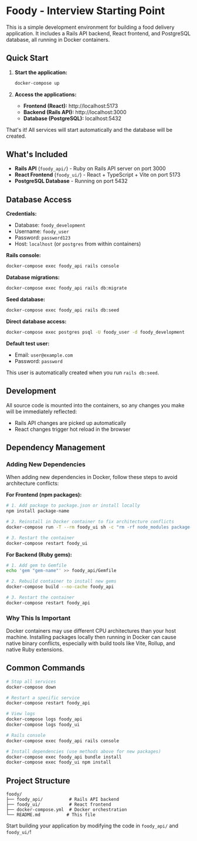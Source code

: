 # Foody - Interview Starting Point

This is a simple development environment for building a food delivery application. It includes a Rails API backend, React frontend, and PostgreSQL database, all running in Docker containers.

## Quick Start

1. **Start the application:**
   ```bash
   docker-compose up
   ```

2. **Access the applications:**
   - **Frontend (React):** http://localhost:5173
   - **Backend (Rails API):** http://localhost:3000
   - **Database (PostgreSQL):** localhost:5432

That's it! All services will start automatically and the database will be created.

## What's Included

- **Rails API** (`foody_api/`) - Ruby on Rails API server on port 3000
- **React Frontend** (`foody_ui/`) - React + TypeScript + Vite on port 5173  
- **PostgreSQL Database** - Running on port 5432

## Database Access

**Credentials:**
- Database: `foody_development`
- Username: `foody_user`
- Password: `password123`
- Host: `localhost` (or `postgres` from within containers)

**Rails console:**
```bash
docker-compose exec foody_api rails console
```

**Database migrations:**
```bash
docker-compose exec foody_api rails db:migrate
```

**Seed database:**
```bash
docker-compose exec foody_api rails db:seed
```

**Direct database access:**
```bash
docker-compose exec postgres psql -U foody_user -d foody_development
```

**Default test user:**
- Email: `user@example.com`
- Password: `password`

This user is automatically created when you run `rails db:seed`.

## Development

All source code is mounted into the containers, so any changes you make will be immediately reflected:

- Rails API changes are picked up automatically
- React changes trigger hot reload in the browser

## Dependency Management

### Adding New Dependencies

When adding new dependencies in Docker, follow these steps to avoid architecture conflicts:

**For Frontend (npm packages):**
```bash
# 1. Add package to package.json or install locally
npm install package-name

# 2. Reinstall in Docker container to fix architecture conflicts
docker-compose run -T --rm foody_ui sh -c "rm -rf node_modules package-lock.json && npm install"

# 3. Restart the container
docker-compose restart foody_ui
```

**For Backend (Ruby gems):**
```bash
# 1. Add gem to Gemfile
echo 'gem "gem-name"' >> foody_api/Gemfile

# 2. Rebuild container to install new gems
docker-compose build --no-cache foody_api

# 3. Restart the container
docker-compose restart foody_api
```

### Why This Is Important

Docker containers may use different CPU architectures than your host machine. Installing packages locally then running in Docker can cause native binary conflicts, especially with build tools like Vite, Rollup, and native Ruby extensions.

## Common Commands

```bash
# Stop all services
docker-compose down

# Restart a specific service
docker-compose restart foody_api

# View logs
docker-compose logs foody_api
docker-compose logs foody_ui

# Rails console
docker-compose exec foody_api rails console

# Install dependencies (use methods above for new packages)
docker-compose exec foody_api bundle install
docker-compose exec foody_ui npm install
```

## Project Structure

```
foody/
├── foody_api/          # Rails API backend
├── foody_ui/           # React frontend
├── docker-compose.yml  # Docker orchestration
└── README.md          # This file
```

Start building your application by modifying the code in `foody_api/` and `foody_ui/`!